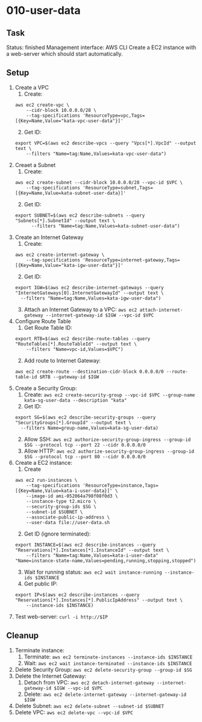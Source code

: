 # 010-user-data

## Task
Status: finished
Management interface: AWS CLI
Create a EC2 instance with a web-server which should start automatically.

## Setup
1. Create a VPC
    1. Create:
    ```shell 
    aws ec2 create-vpc \
        --cidr-block 10.0.0.0/28 \
        --tag-specifications 'ResourceType=vpc,Tags=[{Key=Name,Value="kata-vpc-user-data"}]'
    ```
    2. Get ID: 
    ```shell
    export VPC=$(aws ec2 describe-vpcs --query "Vpcs[*].VpcId" --output text \
        --filters "Name=tag:Name,Values=kata-vpc-user-data")
    ```
2. Creaet a Subnet
    1. Create:
    ```shell
    aws ec2 create-subnet --cidr-block 10.0.0.0/28 --vpc-id $VPC \
        --tag-specifications 'ResourceType=subnet,Tags=[{Key=Name,Value=kata-subnet-user-data}]'
    ```
    2. Get ID:
    ```shell
    export SUBNET=$(aws ec2 describe-subnets --query "Subnets[*].SubnetId" --output text \
          --filters "Name=tag:Name,Values=kata-subnet-user-data")
    ```
3. Create an Internet Gateway
    1. Create:
    ```shell
    aws ec2 create-internet-gateway \
        --tag-specifications 'ResourceType=internet-gateway,Tags=[{Key=Name,Value="kata-igw-user-data"}]'
    ```
    2. Get ID:
    ```shell
    export IGW=$(aws ec2 describe-internet-gateways --query "InternetGateways[0].InternetGatewayId" --output text \
      --filters "Name=tag:Name,Values=kata-igw-user-data")
    ```
    3. Attach an Internet Gateway to a VPC: `aws ec2 attach-internet-gateway --internet-gateway-id $IGW --vpc-id $VPC`
4. Configure Route Table
    1. Get Route Table ID:
    ```shell
    export RTB=$(aws ec2 describe-route-tables --query "RouteTables[*].RouteTableId" --output text \
        --filters "Name=vpc-id,Values=$VPC")
    ```
    2. Add route to Internet Gateway:
    ```shell
    aws ec2 create-route --destination-cidr-block 0.0.0.0/0 --route-table-id $RTB --gateway-id $IGW
    ```
5. Create a Security Group:
    1. Create: `aws ec2 create-security-group --vpc-id $VPC --group-name kata-sg-user-data --description "kata"`
    2. Get ID:
    ```shell
    export SG=$(aws ec2 describe-security-groups --query "SecurityGroups[*].GroupId" --output text \
      --filters Name=group-name,Values=kata-sg-user-data)
    ```
    2. Allow SSH: `aws ec2 authorize-security-group-ingress --group-id $SG --protocol tcp --port 22 --cidr 0.0.0.0/0`
    3. Allow HTTP: `aws ec2 authorize-security-group-ingress --group-id $SG --protocol tcp --port 80 --cidr 0.0.0.0/0`
6. Create a EC2 instance:
    1. Create
    ```shell
    aws ec2 run-instances \
        --tag-specifications 'ResourceType=instance,Tags=[{Key=Name,Value=kata-i-user-data}]' \
        --image-id ami-052064a798f08f0d3 \
        --instance-type t2.micro \
        --security-group-ids $SG \
        --subnet-id $SUBNET \
        --associate-public-ip-address \
        --user-data file://user-data.sh
    ```
    2. Get ID (ignore terminated):
    ```shell
    export INSTANCE=$(aws ec2 describe-instances --query "Reservations[*].Instances[*].InstanceId" --output text \
        --filters "Name=tag:Name,Values=kata-i-user-data" "Name=instance-state-name,Values=pending,running,stopping,stopped")
    ```
    3. Wait for running status: `aws ec2 wait instance-running --instance-ids $INSTANCE`
    4. Get public IP:
    ```shell
    export IP=$(aws ec2 describe-instances --query "Reservations[*].Instances[*].PublicIpAddress" --output text \
        --instance-ids $INSTANCE)
    ```
2. Test web-server: `curl -i http://$IP`

## Cleanup
1. Terminate instance:
    1. Terminate: `aws ec2 terminate-instances --instance-ids $INSTANCE`
    2. Wait: `aws ec2 wait instance-terminated --instance-ids $INSTANCE`
2. Delete Security Group: `aws ec2 delete-security-group --group-id $SG`
3. Delete the Internet Gateway: 
    1. Detach from VPC: `aws ec2 detach-internet-gateway --internet-gateway-id $IGW --vpc-id $VPC`
    2. Delete: `aws ec2 delete-internet-gateway --internet-gateway-id $IGW`
4. Delete Subnet: `aws ec2 delete-subnet --subnet-id $SUBNET`
5. Delete VPC: `aws ec2 delete-vpc --vpc-id $VPC`
